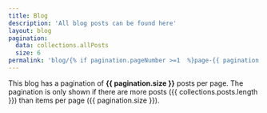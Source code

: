 ```yaml
---
title: Blog
description: 'All blog posts can be found here'
layout: blog
pagination:
  data: collections.allPosts
  size: 6
permalink: 'blog/{% if pagination.pageNumber >=1  %}page-{{ pagination.pageNumber + 1 }}/{% endif %}index.html'
---
```


This blog has a pagination of **{{ pagination.size }}** posts per page.
The pagination is only shown if there are more posts ({{ collections.posts.length }}) than items per page ({{ pagination.size }}).